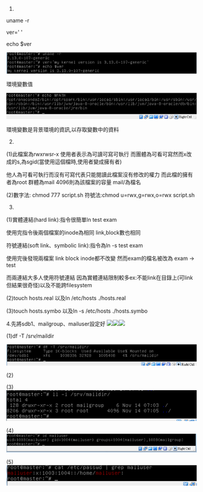 1.
uname -r

ver='   '

echo $ver


![](./01.PNG)

環境變數值

![](./02.PNG)

環境變數是背景環境的資訊,以存取變數中的資料



2.

(1)此檔案為rwxrwsr-x 使用者表示為可讀可寫可執行  而團體為可看可寫然而x改成的s,為sgid(當使用這個檔時,使用者變成擁有者) 
 
他人為可看可執行而沒有可寫代表只能閱讀此檔案沒有修改的權力  而此檔的擁有者為root 群體為mail 4096則為該檔案的容量
mail/為檔名

(2)數字法: chmod 777 script.sh   符號法:chmod u=rwx,g=rwx,o=rwx script.sh

3.

(1)實體連結(hard link):指令很簡單ln test exam  

使用完指令後兩個檔案的inode為相同 link,block數也相同
       
符號連結(soft link、symbolic link):指令為ln -s test exam 

使用完後發現兩檔案 link block inode都不改變 然而exam的檔名被改為 exam -> test

而兩連結大多人使用符號連結 因為實體連結限制較多ex:不能link在目錄上(可link但結果很奇怪)以及不能跨filesystem

(2)touch hosts.real 以及ln /etc/hosts ./hosts.real

(3)touch hosts.symbo 以及ln -s /etc/hosts ./hosts.symbo

4.先將sdb1、mailgroup、mailuser設定好
![](./1)![](./2)![](./3)


(1)df -T /srv/maildir

![](./4.PNG)


(2)

(3)![](./6.PNG)

(4)![](./7.PNG)

(5)![](./8.PNG)
